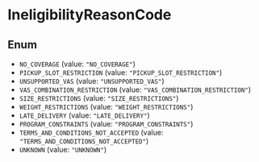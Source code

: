 # IneligibilityReasonCode

## Enum

* `NO_COVERAGE` (value: `"NO_COVERAGE"`)
* `PICKUP_SLOT_RESTRICTION` (value: `"PICKUP_SLOT_RESTRICTION"`)
* `UNSUPPORTED_VAS` (value: `"UNSUPPORTED_VAS"`)
* `VAS_COMBINATION_RESTRICTION` (value: `"VAS_COMBINATION_RESTRICTION"`)
* `SIZE_RESTRICTIONS` (value: `"SIZE_RESTRICTIONS"`)
* `WEIGHT_RESTRICTIONS` (value: `"WEIGHT_RESTRICTIONS"`)
* `LATE_DELIVERY` (value: `"LATE_DELIVERY"`)
* `PROGRAM_CONSTRAINTS` (value: `"PROGRAM_CONSTRAINTS"`)
* `TERMS_AND_CONDITIONS_NOT_ACCEPTED` (value: `"TERMS_AND_CONDITIONS_NOT_ACCEPTED"`)
* `UNKNOWN` (value: `"UNKNOWN"`)
